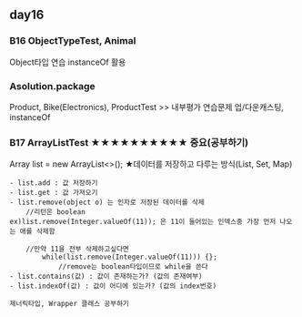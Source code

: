 ## day16


### B16 ObjectTypeTest, Animal
Object타입 연습
instanceOf 활용

### Asolution.package
Product, Bike(Electronics), ProductTest >> 내부평가 연습문제
업/다운캐스팅, instanceOf

### B17 ArrayListTest ★★★★★★★★★★ 중요(공부하기)
Array<E> list = new ArrayList<>();
★데이터를 저장하고 다루는 방식(List, Set, Map)

	- list.add : 값 저장하기
	- list.get : 값 가져오기
	- list.remove(object o) 는 인자로 저장된 데이터를 삭제
		//리턴은 boolean
	ex)list.remove(Integer.valueOf(11)); 은 11이 들어있는 인덱스중 가장 먼저 나오는 애를 삭제함
	
		//만약 11을 전부 삭제하고싶다면 
			while(list.remove(Integer.valueOf(11))) {};
				//remove는 boolean타입이므로 while을 쓴다
	- list.contains(값) : 값이 존재하는가? (값의 존재여부)
	- list.indexOf(값) : 값이 어디에 있는가? (값의 index번호)
	
	제너릭타입, Wrapper 클래스 공부하기